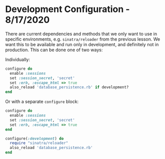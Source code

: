 
# Development Configuration - 8/17/2020

There are current dependencies and methods that we only want to use in specific environments, e.g. `sinatra/reloader` from the previous lesson. We want this to be available and run only in development, and definitely not in production. This can be done one of two ways:

Individually:

```ruby
configure do
  enable :sessions
  set :session_secret, 'secret'
  set :erb, :escape_html => true
  also_reload 'database_persistence.rb' if development?
end
```

Or with a separate `configure` block:

```ruby
configure do
  enable :sessions
  set :session_secret, 'secret'
  set :erb, :escape_html => true
end

configure(:development) do
  require "sinatra/reloader"
  also_reload 'database_persistence.rb'
end
```
